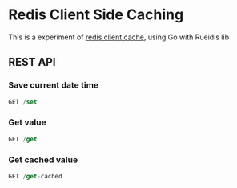 # Redis Client Side Caching 

This is a experiment of [redis client cache](https://redis.io/docs/manual/client-side-caching/), using Go with Rueidis lib

## REST API

### Save current date time

```js
GET /set
```

### Get value 

```js
GET /get
```

### Get cached value 
```js
GET /get-cached
```